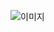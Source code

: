 ![이미지](https://private-user-images.githubusercontent.com/196325295/406785022-32262a36-e4c2-4c76-8305-9a0a6a809a09.PNG?jwt=eyJhbGciOiJIUzI1NiIsInR5cCI6IkpXVCJ9.eyJpc3MiOiJnaXRodWIuY29tIiwiYXVkIjoicmF3LmdpdGh1YnVzZXJjb250ZW50LmNvbSIsImtleSI6ImtleTUiLCJleHAiOjE3Mzc5NDQ5ODQsIm5iZiI6MTczNzk0NDY4NCwicGF0aCI6Ii8xOTYzMjUyOTUvNDA2Nzg1MDIyLTMyMjYyYTM2LWU0YzItNGM3Ni04MzA1LTlhMGE2YTgwOWEwOS5QTkc_WC1BbXotQWxnb3JpdGhtPUFXUzQtSE1BQy1TSEEyNTYmWC1BbXotQ3JlZGVudGlhbD1BS0lBVkNPRFlMU0E1M1BRSzRaQSUyRjIwMjUwMTI3JTJGdXMtZWFzdC0xJTJGczMlMkZhd3M0X3JlcXVlc3QmWC1BbXotRGF0ZT0yMDI1MDEyN1QwMjI0NDRaJlgtQW16LUV4cGlyZXM9MzAwJlgtQW16LVNpZ25hdHVyZT0wNTJiZjdhNDU4ZDM4NzQ1YWI0NWZkOGI0NzI5NDg3YWVhMGExMDU1ZGU2MjBhNzcyNzE2ZWVlNTU5Y2M2MjkyJlgtQW16LVNpZ25lZEhlYWRlcnM9aG9zdCJ9._faZmeltZLJdBRosCk6c3jhmNxcGUbRumrb0mxwKo18)